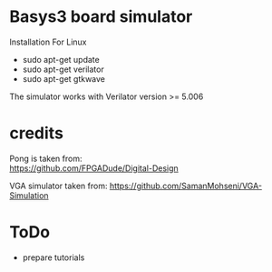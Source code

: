 # Basys3 board simulator

Installation For Linux
  - sudo apt-get update
  - sudo apt-get verilator
  - sudo apt-get gtkwave

The simulator works with Verilator version >= 5.006

# credits
Pong is taken from:  
https://github.com/FPGADude/Digital-Design

VGA simulator taken from: 
https://github.com/SamanMohseni/VGA-Simulation

# ToDo
  - prepare tutorials
